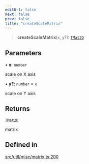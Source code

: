 ```yaml
---
editUrl: false
next: false
prev: false
title: "createScaleMatrix"
---
```


> **createScaleMatrix**(`x`, `y`?): [`TMat2D`](/api/type-aliases/tmat2d/)

## Parameters

• **x**: `number`

scale on X axis

• **y?**: `number` = `x`

scale on Y axis

## Returns

[`TMat2D`](/api/type-aliases/tmat2d/)

matrix

## Defined in

[src/util/misc/matrix.ts:200](https://github.com/fabricjs/fabric.js/blob/8748628df7e9de00ba77413bfc3ad9e9fe9d4f30/src/util/misc/matrix.ts#L200)
